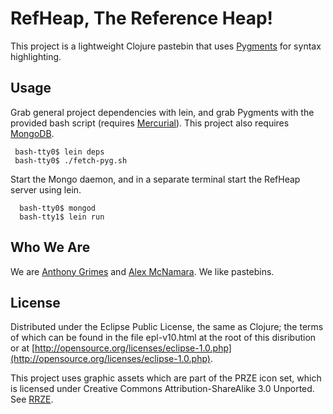# RefHeap, The Reference Heap!

This project is a lightweight Clojure pastebin that uses [Pygments](http://pygments.org) for syntax highlighting.

## Usage

Grab general project dependencies with lein, and grab Pygments with the provided bash script (requires [Mercurial](http://mercurial.selenic.com)).  This project also requires [MongoDB](http://www.mongodb.org).


     bash-tty0$ lein deps
     bash-tty0$ ./fetch-pyg.sh

Start the Mongo daemon, and in a separate terminal start the RefHeap server using lein.

      bash-tty0$ mongod
      bash-tty1$ lein run

## Who We Are

We are [Anthony Grimes](https://github.com/Raynes) and [Alex McNamara](https://github.com/amcnamara). We like pastebins.

## License

Distributed under the Eclipse Public License, the same as Clojure; the terms of which can be found in the file epl-v10.html at the root of this disribution or at [http://opensource.org/licenses/eclipse-1.0.php](http://opensource.org/licenses/eclipse-1.0.php).

This project uses graphic assets which are part of the PRZE icon set, which is licensed under Creative Commons Attribution-ShareAlike 3.0 Unported.  See [RRZE](http://rrze-icon-set.berlios.de).